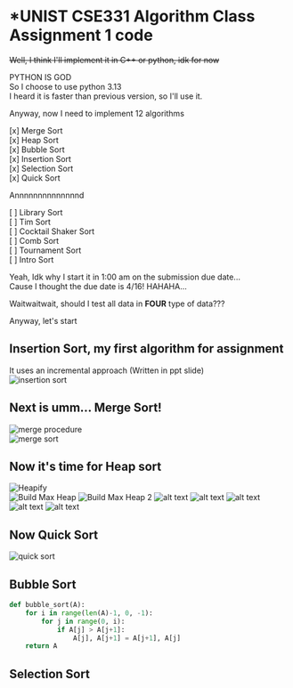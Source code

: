 # *UNIST CSE331 Algorithm Class Assignment 1 code

~~Well, I think I'll implement it in C++ or python, idk for now~~  

PYTHON IS GOD  
So I choose to use python 3.13  
I heard it is faster than previous version, so I'll use it.  

Anyway, now I need to implement 12 algorithms

[x] Merge Sort  
[x] Heap Sort  
[x] Bubble Sort  
[x] Insertion Sort  
[x] Selection Sort  
[x] Quick Sort  

Annnnnnnnnnnnnnd

[ ] Library Sort  
[ ] Tim Sort  
[ ] Cocktail Shaker Sort  
[ ] Comb Sort  
[ ] Tournament Sort  
[ ] Intro Sort

Yeah, Idk why I start it in 1:00 am on the submission due date...  
Cause I thought the due date is 4/16! HAHAHA...  

Waitwaitwait, should I test all data in **FOUR** type of data???

Anyway, let's start

## Insertion Sort, my first algorithm for assignment  

It uses an incremental approach (Written in ppt slide)  
![insertion sort](inserctionsort.png)  

## Next is umm... Merge Sort!  

![merge procedure](image.png)  
![merge sort](image-1.png)  

## Now it's time for Heap sort  

![Heapify](image-2.png)  
![Build Max Heap](image-3.png)
![Build Max Heap 2](image-4.png)
![alt text](image-5.png)
![alt text](image-6.png)
![alt text](image-7.png)
![alt text](image-8.png)
![alt text](image-9.png)

## Now Quick Sort  

![quick sort](image-10.png)  

## Bubble Sort

```python
def bubble_sort(A):
    for i in range(len(A)-1, 0, -1):
        for j in range(0, i):
            if A[j] > A[j+1]:
                A[j], A[j+1] = A[j+1], A[j]
    return A
```

## Selection Sort  


